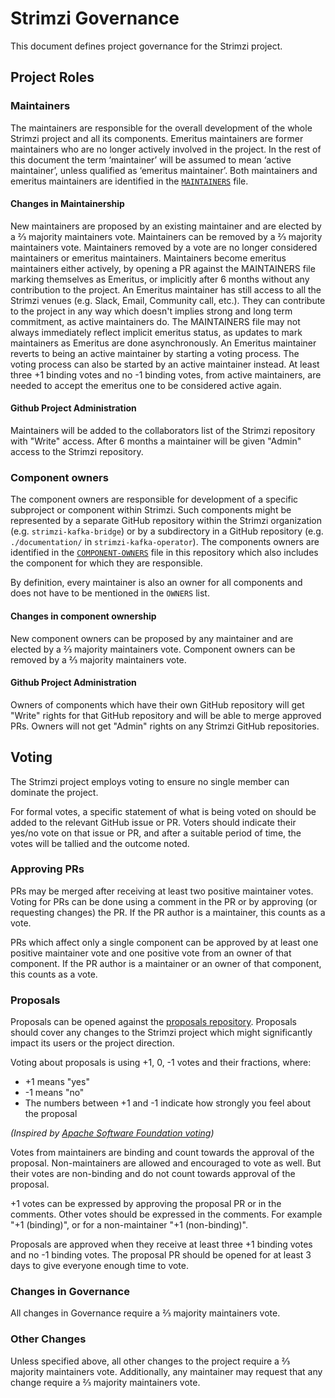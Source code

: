 # Strimzi Governance

This document defines project governance for the Strimzi project.

## Project Roles

### Maintainers

The maintainers are responsible for the overall development of the whole Strimzi project and all its components.
Emeritus maintainers are former maintainers who are no longer actively involved in the project.
In the rest of this document the term ‘maintainer’ will be assumed to mean ‘active maintainer’, unless qualified as ‘emeritus maintainer’.
Both maintainers and emeritus maintainers are identified in the [`MAINTAINERS`](MAINTAINERS) file. 

#### Changes in Maintainership

New maintainers are proposed by an existing maintainer and are elected by a ⅔ majority maintainers vote.
Maintainers can be removed by a ⅔ majority maintainers vote. 
Maintainers removed by a vote are no longer considered maintainers or emeritus maintainers.
Maintainers become emeritus maintainers either actively, by opening a PR against the MAINTAINERS file marking themselves as Emeritus, or implicitly after 6 months without any contribution to the project.
An Emeritus maintainer has still access to all the Strimzi venues (e.g. Slack, Email, Community call, etc.).
They can contribute to the project in any way which doesn't implies strong and long term commitment, as active maintainers do.
The MAINTAINERS file may not always immediately reflect implicit emeritus status, as updates to mark maintainers as Emeritus are done asynchronously.
An Emeritus maintainer reverts to being an active maintainer by starting a voting process.
The voting process can also be started by an active maintainer instead.
At least three +1 binding votes and no -1 binding votes, from active maintainers, are needed to accept the emeritus one to be considered active again.

#### Github Project Administration

Maintainers will be added to the collaborators list of the Strimzi repository with "Write" access.
After 6 months a maintainer will be given "Admin" access to the Strimzi repository.

### Component owners

The component owners are responsible for development of a specific subproject or component within Strimzi.
Such components might be represented by a separate GitHub repository within the Strimzi organization (e.g. `strimzi-kafka-bridge`) or by a subdirectory in a GitHub repository (e.g. `./documentation/` in `strimzi-kafka-operator`).
The components owners are identified in the [`COMPONENT-OWNERS`](COMPONENT-OWNERS) file in this repository which also includes the component for which they are responsible.

By definition, every maintainer is also an owner for all components and does not have to be mentioned in the `OWNERS` list.

#### Changes in component ownership

New component owners can be proposed by any maintainer and are elected by a ⅔ majority maintainers vote.
Component owners can be removed by a ⅔ majority maintainers vote.

#### Github Project Administration

Owners of components which have their own GitHub repository will get "Write" rights for that GitHub repository and will be able to merge approved PRs.
Owners will not get "Admin" rights on any Strimzi GitHub repositories.

## Voting

The Strimzi project employs voting to ensure no single member can dominate the project.

For formal votes, a specific statement of what is being voted on should be added to the relevant GitHub issue or PR.
Voters should indicate their yes/no vote on that issue or PR, and after a suitable period of time, the votes will be tallied and the outcome noted.

### Approving PRs

PRs may be merged after receiving at least two positive maintainer votes.
Voting for PRs can be done using a comment in the PR or by approving (or requesting changes) the PR.
If the PR author is a maintainer, this counts as a vote.

PRs which affect only a single component can be approved by at least one positive maintainer vote and one positive vote from an owner of that component.
If the PR author is a maintainer or an owner of that component, this counts as a vote.

### Proposals

Proposals can be opened against the [proposals repository](https://github.com/strimzi/proposals).
Proposals should cover any changes to the Strimzi project which might significantly impact its users or the project direction.

Voting about proposals is using +1, 0, -1 votes and their fractions, where:
* +1 means "yes"
* -1 means "no"
* The numbers between +1 and -1 indicate how strongly you feel about the proposal

_(Inspired by [Apache Software Foundation voting](https://www.apache.org/foundation/voting.html#expressing-votes-1-0-1-and-fractions))_

Votes from maintainers are binding and count towards the approval of the proposal.
Non-maintainers are allowed and encouraged to vote as well.
But their votes are non-binding and do not count towards approval of the proposal.

+1 votes can be expressed by approving the proposal PR or in the comments.
Other votes should be expressed in the comments.
For example "+1 (binding)", or for a non-maintainer "+1 (non-binding)".

Proposals are approved when they receive at least three +1 binding votes and no -1 binding votes.
The proposal PR should be opened for at least 3 days to give everyone enough time to vote.

### Changes in Governance

All changes in Governance require a ⅔ majority maintainers vote.

### Other Changes

Unless specified above, all other changes to the project require a ⅔ majority maintainers vote.
Additionally, any maintainer may request that any change require a ⅔ majority maintainers vote.
